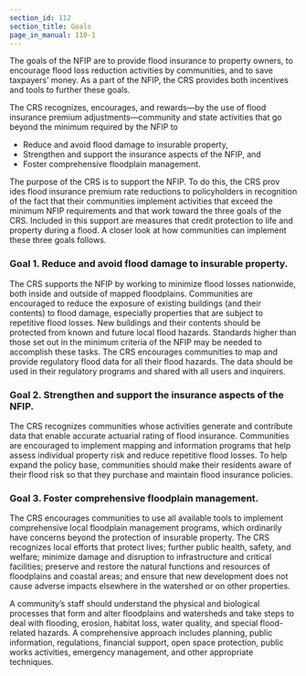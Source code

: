 ```yaml
---
section_id: 112
section_title: Goals
page_in_manual: 110-1
---
```


The goals of the NFIP are to provide flood insurance to property owners, to encourage flood loss reduction activities by communities, and to save taxpayers’ money. As a part of the NFIP, the CRS provides both incentives and tools to further these goals.

The CRS recognizes, encourages, and rewards—by the use of flood insurance premium adjustments—community and state activities that go beyond the minimum required by the NFIP to

- Reduce and avoid flood damage to insurable property,
- Strengthen and support the insurance aspects of the NFIP, and
- Foster comprehensive floodplain management.

The purpose of the CRS is to support the NFIP. To do this, the CRS prov ides flood insurance premium rate reductions to policyholders in recognition of the fact that their communities implement activities that exceed the minimum NFIP requirements and that work toward the three goals of the CRS. Included in this support are measures that credit protection to life and property during a flood. A closer look at how communities can implement these three goals follows.

<ol style="list-style:none;padding-left:0;">
  <li>
    <h3>Goal 1. Reduce and avoid flood damage to insurable property.</h3>
    <p>
      The CRS supports the NFIP by working to minimize flood losses nationwide, both inside and outside of mapped floodplains. Communities are encouraged to reduce the exposure of existing buildings (and their contents) to flood damage, especially properties that are subject to repetitive flood losses. New buildings and their contents should be protected from known and future local flood hazards. Standards higher than those set out in the minimum criteria of the NFIP may be needed to accomplish these tasks. The CRS encourages communities to map and provide regulatory flood data for all their flood hazards. The data should be used in their regulatory programs and shared with all users and inquirers.
    </p>
  </li>

  <li>
    <h3>Goal 2. Strengthen and support the insurance aspects of the NFIP.</h3>
    <p>
      The CRS recognizes communities whose activities generate and contribute data that enable accurate actuarial rating of flood insurance. Communities are encouraged to implement mapping and information programs that help assess individual property risk and reduce repetitive flood losses. To help expand the policy base, communities should make their residents aware of their flood risk so that they purchase and maintain flood insurance policies.
    </p>
  </li>

  <li>
    <h3>Goal 3. Foster comprehensive floodplain management.</h3>
    <p>
      The CRS encourages communities to use all available tools to implement comprehensive local floodplain management programs, which ordinarily have concerns beyond the protection of insurable property. The CRS recognizes local efforts that protect lives; further public health, safety, and welfare; minimize damage and disruption to infrastructure and critical facilities; preserve and restore the natural functions and resources of floodplains and coastal areas; and ensure that new development does not cause adverse impacts elsewhere in the watershed or on other properties.
    </p>
  </li>
</ol>

A community’s staff should understand the physical and biological processes that form and alter floodplains and watersheds and take steps to deal with flooding, erosion, habitat loss, water quality, and special flood-related hazards. A comprehensive approach includes planning, public information, regulations, financial support, open space protection, public works activities, emergency management, and other appropriate techniques.
